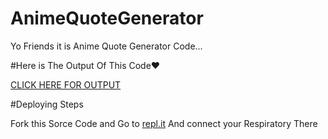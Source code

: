 # AnimeQuoteGenerator

Yo Friends it is Anime Quote Generator Code...

#Here is The Output Of This Code❤

[CLICK HERE FOR OUTPUT](https://animequotegenerator.jaypatel1314.repl.co/)

#Deploying Steps

Fork this Sorce Code and Go to [repl.it](https://reply.it/)
And connect your Respiratory There 

